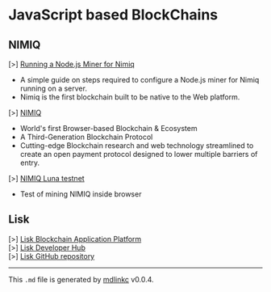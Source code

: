 [//]: # (mdlinkc v0)
# JavaScript based BlockChains

## NIMIQ

\[\>\] [Running a Node.js Miner for Nimiq](https://nimiq.community/2018/04/14/setting-up-nodejs_miner.html)
  - A simple guide on steps required to configure a Node.js miner for Nimiq running on a server.
  - Nimiq is the first blockchain built to be native to the Web platform.

\[\>\] [NIMIQ](https://nimiq.com/)
  - World's first Browser-based Blockchain & Ecosystem
  - A Third-Generation Blockchain Protocol
  - Cutting-edge Blockchain research and web technology streamlined to create an open
    payment protocol designed to lower multiple barriers of entry.

\[\>\] [NIMIQ Luna testnet](https://miner.nimiq.com/)
  - Test of mining NIMIQ inside browser

## Lisk

\[\>\] [Lisk Blockchain Application Platform](https://lisk.io/)  
\[\>\] [Lisk Developer Hub](https://docs.lisk.io/docs)  
\[\>\] [Lisk GitHub repository](https://github.com/LiskHQ/lisk)  

---
This `.md` file is generated by [mdlinkc](https://github.com/valera-rozuvan/bookmarks-md) v0.0.4.
